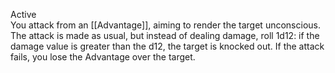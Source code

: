 Active<br>You attack from an [[Advantage]], aiming to render the target unconscious. The attack is made as usual, but instead of dealing damage, roll 1d12: if the damage value is greater than the d12, the target is knocked out. If the attack fails, you lose the Advantage over the target.